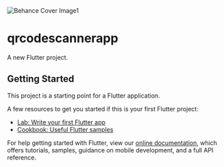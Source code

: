 ![Behance Cover Image1](https://github.com/user-attachments/assets/bc4f0cd2-0a13-41e7-9f73-1d15e8c491d1)

# qrcodescannerapp

A new Flutter project.

## Getting Started

This project is a starting point for a Flutter application.

A few resources to get you started if this is your first Flutter project:

- [Lab: Write your first Flutter app](https://flutter.dev/docs/get-started/codelab)
- [Cookbook: Useful Flutter samples](https://flutter.dev/docs/cookbook)

For help getting started with Flutter, view our
[online documentation](https://flutter.dev/docs), which offers tutorials,
samples, guidance on mobile development, and a full API reference.
